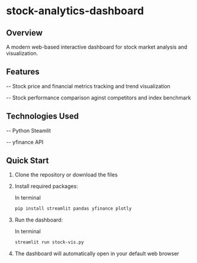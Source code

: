 # stock-analytics-dashboard

## Overview
A modern web-based interactive dashboard for stock market analysis and visualization.

## Features
-- Stock price and financial metrics tracking and trend visualization

-- Stock performance comparison aginst competitors and index benchmark

## Technologies Used
-- Python Steamlit

-- yfinance API

## Quick Start
1. Clone the repository or download the files

2. Install required packages:

    In terminal
   ```bash
   pip install streamlit pandas yfinance plotly
   ```

3. Run the dashboard:

    In terminal
    
   ```bash
   streamlit run stock-vis.py
   ```

4. The dashboard will automatically open in your default web browser